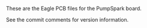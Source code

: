 These are the Eagle PCB files for the PumpSpark board.

See the commit comments for version information.

